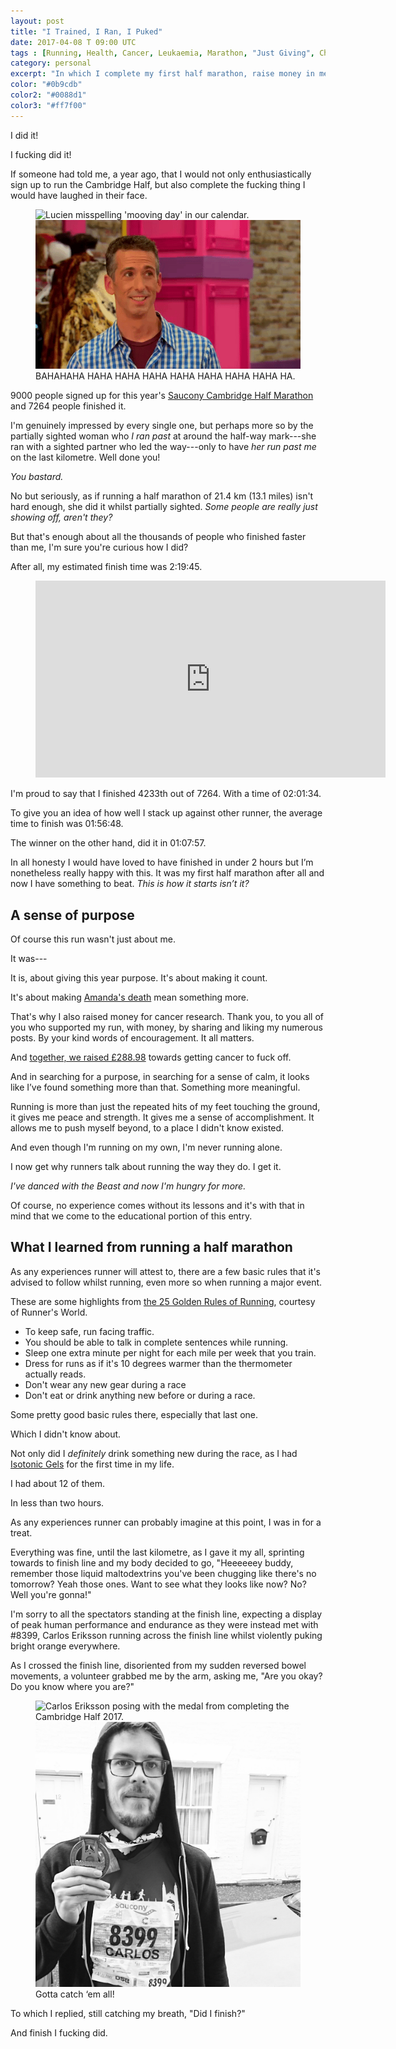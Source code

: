 ```yaml
---
layout: post
title: "I Trained, I Ran, I Puked"
date: 2017-04-08 T 09:00 UTC
tags : [Running, Health, Cancer, Leukaemia, Marathon, "Just Giving", Charity, "In Memoriam", "Saucony Cambridge Half Marathon"]
category: personal
excerpt: "In which I complete my first half marathon, raise money in memory of Amanda and puke across the finish line."
color: "#0b9cdb"
color2: "#0088d1"
color3: "#ff7f00"
---
```

I did it!

I fucking did it!

If someone had told me, a year ago, that I would not only enthusiastically sign up to run the Cambridge Half, but also complete the fucking thing I would have laughed in their face.

<figure>
  <img class="js-lazy-load" data-original="/assets/posts/2017/april/i-trained-i-rain-i-puked/l41lUu4B3s5FwBxmM.gif" alt="Lucien misspelling 'mooving day' in our calendar.">
  <noscript>
    <img src="/assets/posts/2017/april/i-trained-i-rain-i-puked/l41lUu4B3s5FwBxmM.gif" alt="Lucien misspelling 'mooving day' in our calendar.">
  </noscript>
  <figcaption>BAHAHAHA HAHA HAHA HAHA HAHA HAHA HAHA HAHA HA.</figcaption>
</figure>

9000 people signed up for this year's [Saucony Cambridge Half Marathon][half] and 7264 people finished it.

I'm genuinely impressed by every single one, but perhaps more so by the partially sighted woman who *I ran past* at around the half-way mark---she ran with a sighted partner who led the way---only to have *her run past me* on the last kilometre. Well done you!

*You bastard.*

No but seriously, as if running a half marathon of 21.4 km (13.1 miles) isn't hard enough, she did it whilst partially sighted. *Some people are really just showing off, aren't they?*

But that's enough about all the thousands of people who finished faster than me, I'm sure you're curious how I did?

After all, my estimated finish time was 2:19:45.

<figure class="media-video">
  <iframe width="560" height="315" src="https://www.youtube.com/embed/AzFDVP8LBRg" frameborder="0" allowfullscreen></iframe>
</figure>

I'm proud to say that I finished 4233th out of 7264. With a time of 02:01:34.

To give you an idea of how well I stack up against other runner, the average time to finish was 01:56:48.

The winner on the other hand, did it in 01:07:57.

In all honesty I would have loved to have finished in under 2 hours but I’m nonetheless really happy with this. It was my first half marathon after all and now I have something to beat. *This is how it starts isn’t it?*

## A sense of purpose

Of course this run wasn't just about me.

It was---

It is, about giving this year purpose. It's about making it count.

It's about making [Amanda's death][sleep] mean something more.

That's why I also raised money for cancer research. Thank you, to you all of you who supported my run, with money, by sharing and liking my numerous posts. By your kind words of encouragement. It all matters.

And [together, we raised £288.98][justgiving] towards getting cancer to fuck off.

And in searching for a purpose, in searching for a sense of calm, it looks like I’ve found something more than that. Something more meaningful.

Running is more than just the repeated hits of my feet touching the ground, it gives me peace and strength. It gives me a sense of accomplishment. It allows me to push myself beyond, to a place I didn't know existed.

And even though I'm running on my own, I'm never running alone.

I now get why runners talk about running the way they do. I get it.

*I've danced with the Beast and now I'm hungry for more.*

Of course, no experience comes without its lessons and it's with that in mind that we come to the educational portion of this entry.

## What I learned from running a half marathon

As any experiences runner will attest to, there are a few basic rules that it's advised to follow whilst running, even more so when running a major event.

These are some highlights from [the 25 Golden Rules of Running][goldenrules], courtesy of Runner's World.

- To keep safe, run facing traffic.
- You should be able to talk in complete sentences while running.
- Sleep one extra minute per night for each mile per week that you train.
- Dress for runs as if it's 10 degrees warmer than the thermometer actually reads.
- Don't wear any new gear during a race
- Don't eat or drink anything new before or during a race.

Some pretty good basic rules there, especially that last one.

Which I didn't know about.

Not only did I *definitely* drink something new during the race, as I had [Isotonic Gels][gels] for the first time in my life.

I had about 12 of them.

In less than two hours.

As any experiences runner can probably imagine at this point, I was in for a treat.

Everything was fine, until the last kilometre, as I gave it my all, sprinting towards to finish line and my body decided to go, "Heeeeeey buddy, remember those liquid maltodextrins you've been chugging like there's no tomorrow? Yeah those ones. Want to see what they looks like now? No? Well you're gonna!"

I'm sorry to all the spectators standing at the finish line, expecting a display of peak human performance and endurance as they were instead met with \#8399, Carlos Eriksson running across the finish line whilst violently puking bright orange everywhere.

As I crossed the finish line, disoriented from my sudden reversed bowel movements, a volunteer grabbed me by the arm, asking me, "Are you okay? Do you know where you are?"

<figure>
  <img class="js-lazy-load" data-original="/assets/posts/2017/april/i-trained-i-rain-i-puked/carlos-eriksson-cambridge-half-2017.jpg" alt="Carlos Eriksson posing with the medal from completing the Cambridge Half 2017.">
  <noscript>
    <img src="/assets/posts/2017/april/i-trained-i-rain-i-puked/carlos-eriksson-cambridge-half-2017.jpg" alt="Carlos Eriksson posing with the medal from completing the Cambridge Half 2017.">
  </noscript>
  <figcaption>Gotta catch ‘em all!</figcaption>
</figure>

To which I replied, still catching my breath, "Did I finish?"

And finish I fucking did.

[half]: http://www.osbevents.com/events/running/saucony-cambridge-half-marathon-2017/
[goldenrules]: http://www.runnersworld.com/running-tips/the-25-golden-rules-of-running/slide/25
[gels]: https://en.wikipedia.org/wiki/Energy_gel
[sleep]: /blog/that-place-between-sleep-and-awake
[justgiving]: http://www.justgiving.com/thatplacebetweensleepandawake
